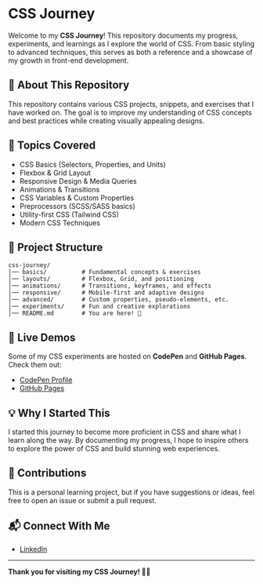 # CSS Journey

Welcome to my **CSS Journey**! This repository documents my progress, experiments, and learnings as I explore the world of CSS. From basic styling to advanced techniques, this serves as both a reference and a showcase of my growth in front-end development.

## 📌 About This Repository
This repository contains various CSS projects, snippets, and exercises that I have worked on. The goal is to improve my understanding of CSS concepts and best practices while creating visually appealing designs.

## 🚀 Topics Covered
- CSS Basics (Selectors, Properties, and Units)
- Flexbox & Grid Layout
- Responsive Design & Media Queries
- Animations & Transitions
- CSS Variables & Custom Properties
- Preprocessors (SCSS/SASS basics)
- Utility-first CSS (Tailwind CSS)
- Modern CSS Techniques

## 📁 Project Structure
```
css-journey/
│── basics/          # Fundamental concepts & exercises
│── layouts/         # Flexbox, Grid, and positioning
│── animations/      # Transitions, keyframes, and effects
│── responsive/      # Mobile-first and adaptive designs
│── advanced/        # Custom properties, pseudo-elements, etc.
│── experiments/     # Fun and creative explorations
│── README.md        # You are here! 📄
```

## 🎨 Live Demos
Some of my CSS experiments are hosted on **CodePen** and **GitHub Pages**. Check them out:
- [CodePen Profile](https://codepen.io/your-profile)
- [GitHub Pages](https://yourusername.github.io/css-journey/)

## 💡 Why I Started This
I started this journey to become more proficient in CSS and share what I learn along the way. By documenting my progress, I hope to inspire others to explore the power of CSS and build stunning web experiences.

## 🤝 Contributions
This is a personal learning project, but if you have suggestions or ideas, feel free to open an issue or submit a pull request.

## 📬 Connect With Me
- [LinkedIn](https://www.linkedin.com/in/shajada413/)

---
**Thank you for visiting my CSS Journey! 🚀✨**

